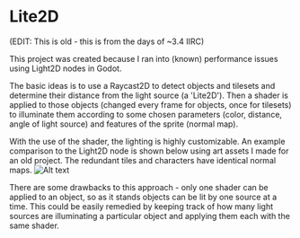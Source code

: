 # Lite2D

(EDIT:  This is old - this is from the days of ~3.4 IIRC)

This project was created because I ran into (known) performance issues using Light2D nodes in Godot.  

The basic ideas is to use a Raycast2D to detect objects and tilesets and determine their distance from the light source (a 'Lite2D').  Then a shader is applied to those objects (changed every frame for objects, once for tilesets) to illuminate them according to some chosen parameters (color, distance, angle of light source) and features of the sprite (normal map).  

With the use of the shader, the lighting is highly customizable.  An example comparison to the Light2D node is shown below using art assets I made for an old project.  The redundant tiles and characters have identical normal maps.
![Alt text](Lite2DDemo.gif) 

There are some drawbacks to this approach - only one shader can be applied to an object, so as it stands objects can be lit by one source at a time.  This could be easily remedied by keeping track of how many light sources are illuminating a particular object and applying them each with the same shader.  
